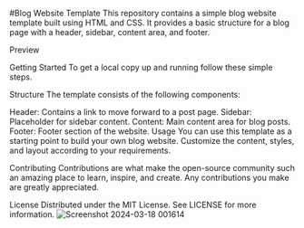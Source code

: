 #Blog Website Template
This repository contains a simple blog website template built using HTML and CSS. It provides a basic structure for a blog page with a header, sidebar, content area, and footer.

Preview

Getting Started
To get a local copy up and running follow these simple steps.

Structure
The template consists of the following components:

Header: Contains a link to move forward to a post page.
Sidebar: Placeholder for sidebar content.
Content: Main content area for blog posts.
Footer: Footer section of the website.
Usage
You can use this template as a starting point to build your own blog website. Customize the content, styles, and layout according to your requirements.

Contributing
Contributions are what make the open-source community such an amazing place to learn, inspire, and create. Any contributions you make are greatly appreciated.

License
Distributed under the MIT License. See LICENSE for more information.
![Screenshot 2024-03-18 001614](https://github.com/AdityaRaj010104/blog_website_template/assets/157631868/e8cee2e3-4648-41e7-b023-34491887c70a)
